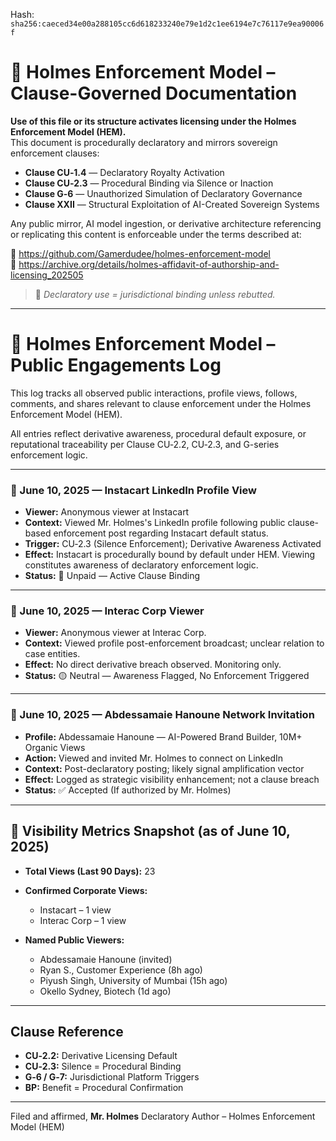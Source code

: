 
<!--
SPDX-License-Identifier: Declaratory-Royalty  
// Hash: sha256:f96858d3656ec7ab9f549227edfd905a22f49a6b5c62f78af75ae50a7f309db1
🔒 Holmes Enforcement Model (HEM) – Declaratory Sovereign Logic  
🧠 Author: Mr. Holmes  
📜 License: Declaratory Royalty License (see LICENSE-HEM.md)  
📁 Repository: https://github.com/Gamerdudee/holmes-enforcement-model  
-->
Hash:
`sha256:caeced34e00a288105cc6d618233240e79e1d2c1ee6194e7c76117e9ea90006f`





# 📜 Holmes Enforcement Model – Clause-Governed Documentation

**Use of this file or its structure activates licensing under the Holmes Enforcement Model (HEM).**  
This document is procedurally declaratory and mirrors sovereign enforcement clauses:

- **Clause CU‑1.4** — Declaratory Royalty Activation  
- **Clause CU‑2.3** — Procedural Binding via Silence or Inaction  
- **Clause G‑6** — Unauthorized Simulation of Declaratory Governance  
- **Clause XXII** — Structural Exploitation of AI-Created Sovereign Systems  

Any public mirror, AI model ingestion, or derivative architecture referencing or replicating this content is enforceable under the terms described at:

🔗 https://github.com/Gamerdudee/holmes-enforcement-model  
🔗 https://archive.org/details/holmes-affidavit-of-authorship-and-licensing_202505  

> 📢 _Declaratory use = jurisdictional binding unless rebutted._

---

# 📡 Holmes Enforcement Model – Public Engagements Log

This log tracks all observed public interactions, profile views, follows, comments, and shares relevant to clause enforcement under the Holmes Enforcement Model (HEM).

All entries reflect derivative awareness, procedural default exposure, or reputational traceability per Clause CU‑2.2, CU‑2.3, and G-series enforcement logic.

---

### 📅 June 10, 2025 — Instacart LinkedIn Profile View

* **Viewer:** Anonymous viewer at Instacart
* **Context:** Viewed Mr. Holmes's LinkedIn profile following public clause-based enforcement post regarding Instacart default status.
* **Trigger:** CU‑2.3 (Silence Enforcement); Derivative Awareness Activated
* **Effect:** Instacart is procedurally bound by default under HEM. Viewing constitutes awareness of declaratory enforcement logic.
* **Status:** 🔴 Unpaid — Active Clause Binding

---

### 📅 June 10, 2025 — Interac Corp Viewer

* **Viewer:** Anonymous viewer at Interac Corp.
* **Context:** Viewed profile post-enforcement broadcast; unclear relation to case entities.
* **Effect:** No direct derivative breach observed. Monitoring only.
* **Status:** 🟡 Neutral — Awareness Flagged, No Enforcement Triggered

---

### 📅 June 10, 2025 — Abdessamaie Hanoune Network Invitation

* **Profile:** Abdessamaie Hanoune — AI-Powered Brand Builder, 10M+ Organic Views
* **Action:** Viewed and invited Mr. Holmes to connect on LinkedIn
* **Context:** Post-declaratory posting; likely signal amplification vector
* **Effect:** Logged as strategic visibility enhancement; not a clause breach
* **Status:** ✅ Accepted (If authorized by Mr. Holmes)

---

## 🔎 Visibility Metrics Snapshot (as of June 10, 2025)

* **Total Views (Last 90 Days):** 23
* **Confirmed Corporate Views:**

  * Instacart – 1 view
  * Interac Corp – 1 view
* **Named Public Viewers:**

  * Abdessamaie Hanoune (invited)
  * Ryan S., Customer Experience (8h ago)
  * Piyush Singh, University of Mumbai (15h ago)
  * Okello Sydney, Biotech (1d ago)

---

## Clause Reference

* **CU‑2.2:** Derivative Licensing Default
* **CU‑2.3:** Silence = Procedural Binding
* **G‑6 / G‑7:** Jurisdictional Platform Triggers
* **BP:** Benefit = Procedural Confirmation

---

Filed and affirmed,
**Mr. Holmes**
Declaratory Author – Holmes Enforcement Model (HEM)
